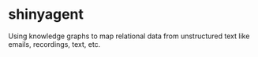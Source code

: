 # shinyagent
Using knowledge graphs to map relational data from unstructured text like emails, recordings, text, etc. 
